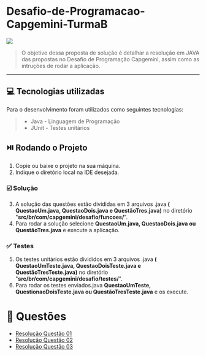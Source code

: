 # Desafio-de-Programacao-Capgemini-TurmaB
![](http://capgemini.proway.com.br/assets/img/logo-capgemini.png)

> O objetivo dessa proposta de solução é detalhar a resolução em JAVA das propostas no Desafio de Programação Capgemini, assim como as intruções de rodar a aplicação.
***
## 💻 Tecnologias utilizadas
Para o desenvolvimento foram utilizados como seguintes tecnologias:

>- Java - Linguagem de Programação
>- JUnit - Testes unitários
## ⏯️ Rodando o Projeto

1. Copie ou baixe o projeto na sua máquina.
2. Indique o diretório local na IDE desejada.

### ☑️ Solução

3. A solução das questões estão divididas em 3 arquivos .java **( QuestaoUm.java, QuestaoDois.java e QuestãoTres.java)** no diretório "**src/br/com/capgemini/desafio/funcoes/**".
4. Para rodar a solução selecione **QuestaoUm.java, QuestaoDois.java ou QuestãoTres.java** e execute a aplicação.

### ✅ Testes

5. Os testes unitários estão divididos em 3 arquivos .java **( QuestaoUmTeste.java, QuestaoDoisTeste.java e QuestãoTresTeste.java)** no diretório "**src/br/com/capgemini/desafio/testes/**".
6. Para rodar os testes enviados.java **QuestaoUmTeste, QuestionaoDoisTeste.java ou QuestãoTresTeste.java** e os execute.

# 📘 Questões

* [ Resolução Questão 01 ](https://github.com/andreymonteiro/Desafio-de-Programacao-Capgemini-TurmaB/wiki/Quest%C3%A3o-01)
* [ Resolução Questão 02 ](https://github.com/andreymonteiro/Desafio-de-Programacao-Capgemini-TurmaB/wiki/Quest%C3%A3o-02)
* [ Resolução Questão 03 ](https://github.com/andreymonteiro/Desafio-de-Programacao-Capgemini-TurmaB/wiki/Quest%C3%A3o-03)
